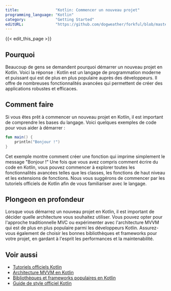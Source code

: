 ```yaml
---
title:                "Kotlin: Commencer un nouveau projet"
programming_language: "Kotlin"
category:             "Getting Started"
editURL:              "https://github.com/dogweather/forkful/blob/master/content/fr/kotlin/starting-a-new-project.md"
---
```


{{< edit_this_page >}}

## Pourquoi

Beaucoup de gens se demandent pourquoi démarrer un nouveau projet en Kotlin. Voici la réponse : Kotlin est un langage de programmation moderne et puissant qui est de plus en plus populaire auprès des développeurs. Il offre de nombreuses fonctionnalités avancées qui permettent de créer des applications robustes et efficaces.

## Comment faire

Si vous êtes prêt à commencer un nouveau projet en Kotlin, il est important de comprendre les bases du langage. Voici quelques exemples de code pour vous aider à démarrer :

```Kotlin
fun main() {
    println("Bonjour !")
}
```
 
Cet exemple montre comment créer une fonction qui imprime simplement le message "Bonjour !" Une fois que vous avez compris comment écrire du code en Kotlin, vous pouvez commencer à explorer toutes les fonctionnalités avancées telles que les classes, les fonctions de haut niveau et les extensions de fonctions. Nous vous suggérons de commencer par les tutoriels officiels de Kotlin afin de vous familiariser avec le langage.

## Plongeon en profondeur

Lorsque vous démarrez un nouveau projet en Kotlin, il est important de décider quelle architecture vous souhaitez utiliser. Vous pouvez opter pour l'approche traditionnelle MVC ou expérimenter avec l'architecture MVVM qui est de plus en plus populaire parmi les développeurs Kotlin. Assurez-vous également de choisir les bonnes bibliothèques et frameworks pour votre projet, en gardant à l'esprit les performances et la maintenabilité.

## Voir aussi

- [Tutoriels officiels Kotlin](https://kotlinlang.org/docs/tutorials/)
- [Architecture MVVM en Kotlin](https://medium.com/mindorks/mvvm-architecture-in-android-kotlin-foundation-data-binding-retrofit-for-beginners-cc6320a75e41)
- [Bibliothèques et frameworks populaires en Kotlin](https://kotlin.link/)
- [Guide de style officiel Kotlin](https://kotlinlang.org/docs/reference/coding-conventions.html)